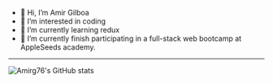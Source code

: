- 👋 Hi, I’m Amir Gilboa 
- 👀 I’m interested in coding
- 🌱 I’m currently learning redux
- 💞️  I’m currently finish participating in a full-stack web bootcamp at AppleSeeds academy.

---
![Amirg76's GitHub stats](https://github-readme-stats.vercel.app/api?username=amirg76&show_icons=true&theme=radical)
<!---
amirg76/amirg76 is a ✨ special ✨ repository because its `README.md` (this file) appears on your GitHub profile.
You can click the Preview link to take a look at your changes.
--->
